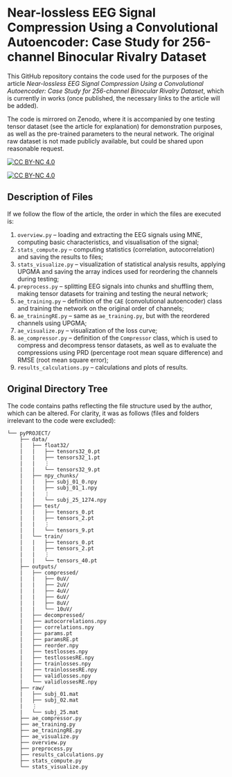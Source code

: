 # Near-lossless EEG Signal Compression Using a Convolutional Autoencoder: Case Study for 256-channel Binocular Rivalry Dataset
This GitHub repository contains the code used for the purposes of the article *Near-lossless EEG Signal Compression Using a Convolutional Autoencoder: Case Study for 256-channel Binocular Rivalry Dataset*, which is currently in works (once published, the necessary links to the article will be added).

The code is mirrored on Zenodo, where it is accompanied by one testing tensor dataset (see the article for explanation) for demonstration purposes, as well as the pre-trained parameters to the neural network. The original raw dataset is not made publicly available, but could be shared upon reasonable request.

[![CC BY-NC 4.0][cc-by-nc-shield]][cc-by-nc]

[![CC BY-NC 4.0][cc-by-nc-image]][cc-by-nc]

[cc-by-nc]: https://creativecommons.org/licenses/by-nc/4.0/
[cc-by-nc-image]: https://licensebuttons.net/l/by-nc/4.0/88x31.png
[cc-by-nc-shield]: https://img.shields.io/badge/License-CC%20BY--NC%204.0-lightgrey.svg

## Description of Files
If we follow the flow of the article, the order in which the files are executed is:
1) `overview.py` – loading and extracting the EEG signals using MNE, computing basic characteristics, and visualisation of the signal;
2) `stats_compute.py` – computing statistics (correlation, autocorrelation) and saving the results to files;
3) `stats_visualize.py` – visualization of statistical analysis results, applying UPGMA and saving the array indices used for reordering the channels during testing;
4) `preprocess.py` – splitting EEG signals into chunks and shuffling them, making tensor datasets for training and testing the neural network;
5) `ae_training.py` – definition of the `CAE` (convolutional autoencoder) class and training the network on the original order of channels;
6) `ae_trainingRE.py` – same as `ae_training.py`, but with the reordered channels using UPGMA;
7) `ae_visualize.py` – visualization of the loss curve;
8) `ae_compressor.py` – definition of the `Compressor` class, which is used to compress and decompress tensor datasets, as well as to evaluate the compressions using PRD (percentage root mean square difference) and RMSE (root mean square error);
9) `results_calculations.py` – calculations and plots of results.

## Original Directory Tree
The code contains paths reflecting the file structure used by the author, which can be altered. For clarity, it was as follows (files and folders irrelevant to the code were excluded):
```
└── pyPROJECT/
    ├── data/
    |   ├── float32/
    |   |   ├── tensors32_0.pt
    |   |   ├── tensors32_1.pt
    |   |   ⋮
    |   |   └── tensors32_9.pt
    |   ├── npy_chunks/
    |   |   ├── subj_01_0.npy
    |   |   ├── subj_01_1.npy
    |   |   ⋮
    |   |   └── subj_25_1274.npy
    |   ├── test/
    |   |   ├── tensors_0.pt
    |   |   ├── tensors_2.pt
    |   |   ⋮
    |   |   └── tensors_9.pt
    |   └── train/
    |   |   ├── tensors_0.pt
    |   |   ├── tensors_2.pt
    |   |   ⋮
    |   |   └── tensors_40.pt
    ├── outputs/
    |   ├── compressed/
    |   |   ├── 0uV/
    |   |   ├── 2uV/
    |   |   ├── 4uV/
    |   |   ├── 6uV/
    |   |   ├── 8uV/
    |   |   └── 10uV/
    |   ├── decompressed/
    |   ├── autocorrelations.npy
    |   ├── correlations.npy
    |   ├── params.pt
    |   ├── paramsRE.pt
    |   ├── reorder.npy
    |   ├── testlosses.npy
    |   ├── testlossesRE.npy
    |   ├── trainlosses.npy
    |   ├── trainlossesRE.npy
    |   ├── validlosses.npy
    |   └── validlossesRE.npy
    ├── raw/
    |   ├── subj_01.mat
    |   ├── subj_02.mat
    |   ⋮
    |   └── subj_25.mat
    ├── ae_compressor.py
    ├── ae_training.py
    ├── ae_trainingRE.py
    ├── ae_visualize.py
    ├── overview.py
    ├── preprocess.py
    ├── results_calculations.py
    ├── stats_compute.py
    └── stats_visualize.py
```
